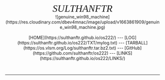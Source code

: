 ---
---
<p  align="center">
  <span style="font-style:italic; font-size:32px; font-family:TimesNewRoman;">SULTHANFTR</span> <br>
  ![genuine_win98_machine](https://res.cloudinary.com/dbev4mnac/image/upload/v1663861909/genuine_win98_machine.jpg)
  <br><br>
  [HOME](https://sulthanftr.github.io/os222/) ---
  [LOG](https://sulthanftr.github.io/os222/TXT/mylog.txt) ---
  [TARBALL](https://os.vlsm.org/Log/sulthanftr.tar.bz2.txt) ---
  [GitHub](https://github.com/sulthanftr/os222) ---
  [LINKS](https://sulthanftr.github.io/os222/LINKS/)
</p>
<br>
<hr>
<br>
